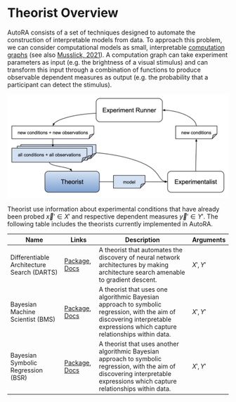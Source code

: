 # Theorist Overview

AutoRA consists of a set of techniques designed to automate the construction of interpretable models from data. To approach this problem, we can consider computational models as small, interpretable [computation graphs](https://medium.com/tebs-lab/deep-neural-networks-as-computational-graphs-867fcaa56c9) (see also [Musslick, 2021](https://arxiv.org/abs/2103.13939)). A computation graph can take experiment parameters as input (e.g. the brightness of a visual stimulus) and can transform this input through a combination of functions to produce observable dependent measures as output (e.g. the probability that a participant can detect the stimulus).

![Overview](../img/theorist.png)

Theorist use information about experimental conditions that have already been probed $\vec{x}' \in X'$ and 
respective dependent measures $\vec{y}' \in Y'$. The following table includes the theorists currently implemented in AutoRA.

| Name                                       | Links                                                                                                                                 | Description                                                                                                                                                                       | Arguments |
|--------------------------------------------|---------------------------------------------------------------------------------------------------------------------------------------|-----------------------------------------------------------------------------------------------------------------------------------------------------------------------------------|-----------|
| Differentiable Architecture Search (DARTS) | [Package](https://pypi.org/project/autora-theorist-darts/), [Docs](https://autoresearch.github.io/autora/user-guide/theorists/darts/) | A theorist that automates the discovery of neural network architectures by making architecture search amenable to gradient descent.                                               | $X', Y'$  |
| Bayesian Machine Scientist (BMS)           | [Package](https://pypi.org/project/autora-theorist-bms/), [Docs](https://autoresearch.github.io/autora/user-guide/theorists/bms/)     | A theorist that uses one algorithmic Bayesian approach to symbolic regression, with the aim of discovering interpretable expressions which capture relationships within data.     | $X', Y'$  |
| Bayesian Symbolic Regression (BSR)         | [Package](https://pypi.org/project/autora-theorist-bsr/), [Docs](https://autoresearch.github.io/autora/user-guide/theorists/bsr/)     | A theorist that uses another algorithmic Bayesian approach to symbolic regression, with the aim of discovering interpretable expressions which capture relationships within data. | $X', Y'$  |

